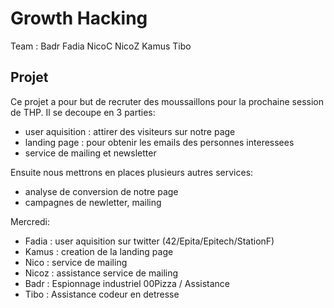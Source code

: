 # Growth Hacking

Team : Badr Fadia NicoC NicoZ Kamus Tibo

## Projet

Ce projet a pour but de recruter des moussaillons pour la prochaine session de THP.
Il se decoupe en 3 parties:
  - user aquisition : attirer des visiteurs sur notre page
  - landing page : pour obtenir les emails des personnes interessees
  - service de mailing et newsletter
  
Ensuite nous mettrons en places plusieurs autres services:
 - analyse de conversion de notre page
 - campagnes de newletter, mailing

Mercredi:
  - Fadia : user aquisition sur twitter (42/Epita/Epitech/StationF)
  - Kamus : creation de la landing page
  - Nico : service de mailing
  - Nicoz : assistance service de mailing
  - Badr : Espionnage industriel 00Pizza / Assistance
  - Tibo : Assistance codeur en detresse